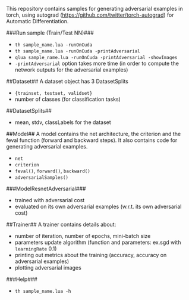 This repository contains samples for generating adversarial examples in torch, using autograd (https://github.com/twitter/torch-autograd) for Automatic Differentiation.

###Run sample (Train/Test NN)###
* `th sample_name.lua -runOnCuda`
* `th sample_name.lua -runOnCuda -printAdversarial`
* `qlua sample_name.lua -runOnCuda -printAdversarial -showImages`
* `-printAdversarial` option takes more time (in order to compute the network outputs for the adversarial examples)


##Dataset##
A dataset object has 3 DatasetSplits
* `{trainset, testset, validset}`
* number of classes (for classification tasks)


##DatasetSplits##
* mean, stdv, classLabels for the dataset

##Model##
A model contains the net architecture, the criterion and the feval function (forward and backward steps). It also contains code for generating adversarial examples.
* `net`
* `criterion`
* `feval()`, `forward()`, `backward()`
* `adversarialSamples()`

###ModelResnetAdversarial###
* trained with adversarial cost
* evaluated on its own adversarial examples (w.r.t. its own adversarial cost)


##Trainer##
A trainer contains details about:
* number of iteration, number of epochs, mini-batch size
* parameters update algorithm (function and parameters: ex.sgd with `learningRate` 0.1)
* printing out metrics about the training (accuracy, accuracy on adversarial examples)
* plotting adversarial images


###Help###
* `th sample_name.lua -h`
